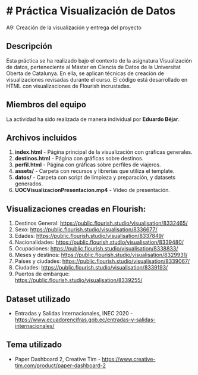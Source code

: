 # # Práctica Visualización de Datos
A9: Creación de la visualización y entrega del proyecto
 
## Descripción
Esta práctica se ha realizado bajo el contexto de la asignatura Visualización de datos, perteneciente al Máster en Ciencia de Datos de la Universitat Oberta de Catalunya. En ella, se aplican técnicas de creación de visualizaciones revisadas durante el curso. El código está desarrollado en HTML con visualizaciones de Flourish incrustadas.

## Miembros del equipo
La actividad ha sido realizada de manera individual por **Eduardo Béjar**.

## Archivos incluidos
1. **index.html** - Página principal de la visualización con gráficas generales.
2. **destinos.html** - Página con gráficas sobre destinos.
3. **perfil.html** - Página con gráficas sobre perfiles de viajeros.
4. **assets/** - Carpeta con recursos y librerías que utiliza el template.
5. **datos/** - Carpeta con script de limpieza y preparación, y datasets generados.
6. **UOCVisualizacionPresentacion.mp4** - Video de presentación.

## Visualizaciones creadas en Flourish:
1. Destinos General: https://public.flourish.studio/visualisation/8332465/
2. Sexo: https://public.flourish.studio/visualisation/8336677/
3. Edades: https://public.flourish.studio/visualisation/8337849/
4. Nacionalidades: https://public.flourish.studio/visualisation/8339480/
5. Ocupaciones: https://public.flourish.studio/visualisation/8338833/
6. Meses y destinos: https://public.flourish.studio/visualisation/8329931/
7. Países y ciudades: https://public.flourish.studio/visualisation/8339067/
8. Ciudades: https://public.flourish.studio/visualisation/8339193/
9. Puertos de embarque: https://public.flourish.studio/visualisation/8339255/

## Dataset utilizado
- Entradas y Salidas Internacionales, INEC 2020 - https://www.ecuadorencifras.gob.ec/entradas-y-salidas-internacionales/

## Tema utilizado
- Paper Dashboard 2, Creative Tim - https://www.creative-tim.com/product/paper-dashboard-2
